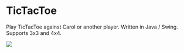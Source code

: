 # TicTacToe
Play TicTacToe against Carol or another player. Written in Java / Swing. Supports 3x3 and 4x4.

![](TicTacToe/TicTacToe.png)
